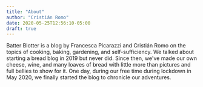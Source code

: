 ```yaml
---
title: "About"
author: "Cristián Romo"
date: 2020-05-25T12:56:10-05:00
draft: true
---
```


Batter Blotter is a blog by Francesca Picarazzi and Cristián Romo on the topics
of cooking, baking, gardening, and self-sufficiency. We talked about starting a
bread blog in 2019 but never did. Since then, we've made our own cheese, wine,
and many loaves of bread with little more than pictures and full bellies to show
for it. One day, during our free time during lockdown in May 2020, we finally
started the blog to chronicle our adventures.